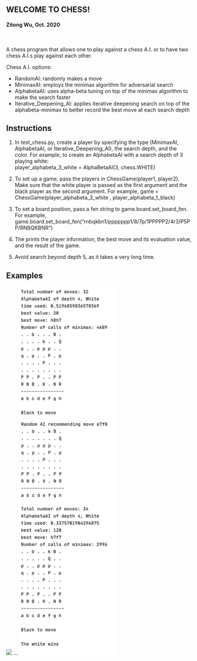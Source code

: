## WELCOME TO CHESS!

#### Zitong Wu, Oct. 2020

<br >  

A chess program that allows one to play against a chess A.I. or to have two chess A.I.s play against each other.

Chess A.I. options:
* RandomAI: randomly makes a move
* MinimaxAI: employs the minimax algorithm for adversarial search 
* AlphabetaAI: uses alpha-beta tuning on top of the minimax algorithm to make the search faster
* Iterative_Deepening_AI: applies iterative deepening search on top of the alphabeta-minimax to better record the best move at each search depth

## Instructions

1. In test_chess.py, create a player by specifying the type (MinimaxAI, AlphabetaAI, or Iterative_Deepening_AI), the search depth, and the color. 
For example, to create an AlphabetaAI with a search depth of 3 playing white:    
player_alphabeta_3_white = AlphaBetaAI(3, chess.WHITE)

1. To set up a game, pass the players in ChessGame(player1, player2). Make sure that the white player is passed as the first argument and the black player as the second argument. 
For example, game = ChessGame(player_alphabeta_3_white , player_alphabeta_1_black)

3. To set a board position, pass a fen string to game.board.set_board_fen. 
For example, game.board.set_board_fen(“rnbqkbn1/ppppppp1/8/7p/1PPPPP2/4r3/P5PP/RNBQKBNR")

4. The prints the player information, the best move and its evaluation value, and the result of the game. 

5. Avoid search beyond depth 5, as it takes a very long time.

## Examples  
<img src="images/example1.png" height="1000"/>  
...
<img src="images/example2.png" height="1000"/>  
